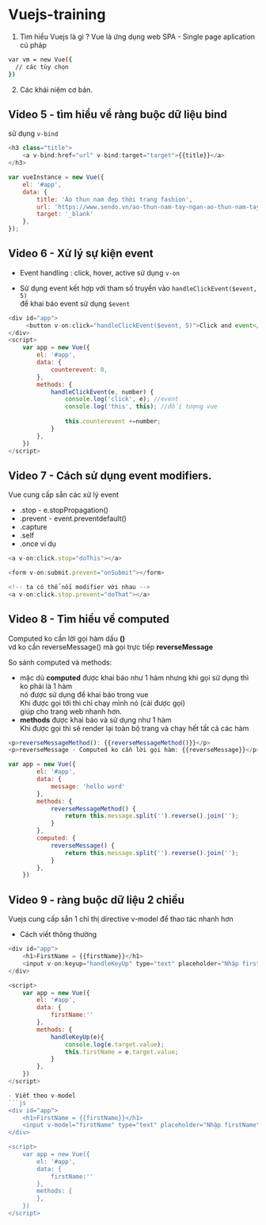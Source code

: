 # Vuejs-training
1. Tìm hiểu Vuejs là gì ?
Vue là ứng dụng web SPA - Single page aplication
cú pháp
```sh
var vm = new Vue({
  // các tùy chọn
})
```
2. Các khái niệm cơ bản.
## Video 5 - tìm hiểu về ràng buộc dữ liệu bind
sử dụng `v-bind`

```js
<h3 class="title">
    <a v-bind:href="url" v-bind:target="target">{{title}}</a>
</h3>

var vueInstance = new Vue({
    el: '#app',
    data: {
        title: 'Áo thun nam đẹp thời trang fashion',
        url: 'https://www.sendo.vn/ao-thun-nam-tay-ngan-ao-thun-nam-tay-ngan-25151920.html/',
        target: '_blank'
    },
});
```
## Video 6 - Xử lý sự kiện event
- Event handling : click, hover, active
sử dụng `v-on`

- Sử dụng event kết hợp với tham số truyền vào `handleClickEvent($event, 5)` <br>
để khai báo event sử dụng `$event`

```js
<div id="app">
     <button v-on:click="handleClickEvent($event, 5)">Click and event</button>
</div>
<script>
    var app = new Vue({
        el: '#app',
        data: {
            counterevent: 0,
        },
        methods: {
            handleClickEvent(e, number) {
                console.log('click', e); //event
                console.log('this', this); //đối tượng vue
                
                this.counterevent +=number;
            }
        },
    })
</script>
```

## Video 7 - Cách sử dụng event modifiers.
Vue cung cấp sẳn các xử lý event 
- .stop - e.stopPropagation()
- .prevent - event.preventdefault()
- .capture
- .self
- .once
ví dụ<br>

```js
<a v-on:click.stop="doThis"></a>

<form v-on:submit.prevent="onSubmit"></form>

<!-- ta có thể nối modifier với nhau -->
<a v-on:click.stop.prevent="doThat"></a>
```

## Video 8 - Tìm hiểu về computed
Computed ko cần lời gọi hàm dấu **()**<br>
vd ko cần reverseMessage() mà gọi trực tiếp **reverseMessage**<br>

So sánh computed và methods: <br>
- mặc dù **computed** được khai báo như 1 hàm nhưng khi gọi sử dụng thì ko phải là 1 hàm<br>
nó được sử dụng để khai báo trong vue<br>Khi được gọi tới thì chỉ chạy mình nó (cái được gọi)<br>
giúp cho trang web nhanh hơn.
- **methods** được khai báo và sử dụng như 1 hàm<br>
Khi được gọi thì sẽ render lại toàn bộ trang và chạy hết tất cả các hàm
```js
<p>reverseMessageMethod(): {{reverseMessageMethod()}}</p>
<p>reverseMessage - Computed ko cần lời gọi hàm: {{reverseMessage}}</p>

var app = new Vue({
        el: '#app',
        data: {
            message: 'hello word'
        },
        methods: {
            reverseMessageMethod() {
                return this.message.split('').reverse().join('');
            }
        },
        computed: {
            reverseMessage() {
                return this.message.split('').reverse().join('');
            }
        },
    })
``` 

## Video 9 - ràng buộc dữ liệu 2 chiều

Vuejs cung cấp sẳn 1 chỉ thị directive v-model để thao tác nhanh hơn

- Cách viết thông thường
```js
<div id="app">
    <h1>FirstName = {{firstName}}</h1>
    <input v-on:keyup="handleKeyUp" type="text" placeholder="Nhập firstName">
</div>

<script>
    var app = new Vue({
        el: '#app',
        data: {
            firstName:''
        },
        methods: {
            handleKeyUp(e){
                console.log(e.target.value);
                this.firstName = e.target.value;
            }
        },
    })
</script>

- Viết theo v-model
```js
<div id="app">
    <h1>FirstName = {{firstName}}</h1>
    <input v-model="firstName" type="text" placeholder="Nhập firstName">
</div>

<script>
    var app = new Vue({
        el: '#app',
        data: {
            firstName:''
        },
        methods: {
        },
    })
</script>
```